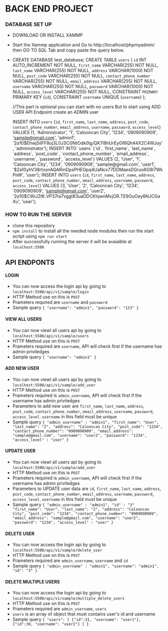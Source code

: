 # BACK END PROJECT

### DATABASE SET UP
- DOWNLOAD OR INSTALL XAMMP
- Start the Xammp application and Go to http://localhost/phpmyadmin/ then GO TO SQL Tab and copy paste the query below.
-   CREATE DATABASE test_database;
    CREATE TABLE `users` ( 
      `id` INT AUTO_INCREMENT NOT NULL,
      `first_name` VARCHAR(255) NOT NULL,
      `last_name` VARCHAR(255) NOT NULL,
      `address` VARCHAR(1000) NOT NULL,
      `post_code` VARCHAR(255) NOT NULL,
      `contact_phone_number` VARCHAR(255) NOT NULL,
      `email_address` VARCHAR(255) NOT NULL,
      `username` VARCHAR(255) NOT NULL,
      `password` VARCHAR(1000) NOT NULL,
      `access_level` VARCHAR(255) NOT NULL,
      CONSTRAINT `PRIMARY` PRIMARY KEY (`id`),
      CONSTRAINT `username` UNIQUE (`username`)
    );
    
    //This part is optional you can start with no users But to start using ADD USER API Endpoint create an ADMIN user
    
    INSERT INTO `users` (`id`, `first_name`, `last_name`, `address`, `post_code`, `contact_phone_number`, `email_address`, `username`, `password`, `access_level`) VALUES (1, 'Administrator', '1', 'Calooncan City', '1234', '0909090909', 'sample@gmail.com', 'admin1', '$2a$10$Ehwj5iIFF8oj3L0J3CGNtOdk0lg/QK7l8hUrEyGf6Qh44X2C4WJoy', 'administrator');
    INSERT INTO `users` (`id`, `first_name`, `last_name`, `address`, `post_code`, `contact_phone_number`, `email_address`, `username`, `password`, `access_level`) VALUES (2, 'User', '1', 'Calooncan City', '1234', '0909090909', 'sample@gmail.com', 'user1', '$2a$10$yhV38rtxsnAQARmDpsPHEOpq4UaNcx77DDMaesDGruo6G9i7WkPnW', 'user');
    INSERT INTO `users` (`id`, `first_name`, `last_name`, `address`, `post_code`, `contact_phone_number`, `email_address`, `username`, `password`, `access_level`) VALUES (3, 'User', '2', 'Calooncan City', '1234', '0909090909', 'sample@gmail.com', 'user2', '$2a$10$CWiJZtK.VP37ra7vggt83uaDDCKIqwnMvjOR.TE9OuOey6NJCGaXu', 'user');

### HOW TO RUN THE SERVER
- clone this repository
- `npm install` to install all the needed node modules then run the start script using `npm run start`
- After successfully running the server it will be avaialble at `localhost:5500`

## API ENDPONTS

#### LOGIN
- You can now access the login api by going to `localhost:5500/api/v1/sample/login`
- HTTP Method use on this is `POST`
- Prameters required are `username` and `password`
- Sample query `{ "username": "admin1", "password": "123" }`

#### VIEW ALL USERS
- You can now viewl all users api by going to `localhost:5500/api/v1/sample/users`
- HTTP Method use on this is `POST`
- Prameters required are `username`, API will check first if the username has admin priviledges
- Sample query `{ "username": "admin1" }`

#### ADD NEW USER
- You can now viewl all users api by going to `localhost:5500/api/v1/sample/add_user`
- HTTP Method use on this is `POST`
- Prameters required is `admin_username`, API will check first if the username has admin priviledges
- Parameters to add new user are `first_name`, `last_name`, `address`, `post_code`, `contact_phone_number`, `email_address`, `username`, `password`, `access_level`. `username` in this field must be unique
- Sample query `{
    "admin_username" : "admin1",
	"first_name": "User",
	"last_name": "2",
	"address": "Calooncan City",
	"post_code": "1234",
	"contact_phone_number": "0909090909",
	"email_address": "sample@gmail.com",
	"username": "user2",
	"password": "1234",
	"access_level" : "user"
}`

#### UPDATE USER
- You can now viewl all users api by going to `localhost:5500/api/v1/sample/add_user`
- HTTP Method use on this is `POST`
- Prameters required is `admin_username`, API will check first if the username has admin priviledges
- Parameters to UPDATE user data are `id`, `first_name`, `last_name`, `address`, `post_code`, `contact_phone_number`, `email_address`, `username`, `password`, `access_level`. `username` in this field must be unique
- Sample query `{
    "admin_username" : "admin1",
	"id" : "3"
    "first_name": "User",
	"last_name": "2",
	"address": "Calooncan City",
	"post_code": "1234",
	"contact_phone_number": "0909090909",
	"email_address": "sample@gmail.com",
	"username": "user2",
	"password": "1234",
	"access_level" : "user"
}`

#### DELETE USER
- You can now access the login api by going to `localhost:5500/api/v1/sample/delete_user`
- HTTP Method use on this is `POST`
- Prameters required are `admin_username`, `username` and `id`
- Sample query `{ "admin_username" : "admin1", "username": "admin1", "id": "3" }`

#### DELETE MULTIPLE USERS
- You can now access the login api by going to `localhost:5500/api/v1/sample/multiple_delete_users`
- HTTP Method use on this is `POST`
- Prameters required are `admin_username`, `users`
- `users` is an array of object that must contains user's id and username
- Sample query `{
	"users": [
		{"id":31, "username": "user1"},
		{"id":30, "username": "user2"}
	]
}`

